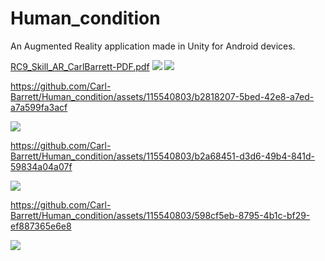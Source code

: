 # Human_condition
An Augmented Reality application made in Unity for Android devices.

[RC9_Skill_AR_CarlBarrett-PDF.pdf](https://github.com/user-attachments/files/16132780/RC9_Skill_AR_CarlBarrett-PDF.pdf)
![](https://github.com/Carl-Barrett/Human_condition/assets/115540803/09b619f2-47db-4a22-a486-c08e79b4a23f)
![](https://github.com/Carl-Barrett/Human_condition/assets/115540803/262eba34-5f1e-4140-82b8-65b35b9b4f60)

https://github.com/Carl-Barrett/Human_condition/assets/115540803/b2818207-5bed-42e8-a7ed-a7a599fa3acf

![](https://github.com/Carl-Barrett/Human_condition/assets/115540803/69e3c91d-b3e6-41ed-90d7-3592c446fb12)

https://github.com/Carl-Barrett/Human_condition/assets/115540803/b2a68451-d3d6-49b4-841d-59834a04a07f

![](https://github.com/Carl-Barrett/Human_condition/assets/115540803/33b1b868-88db-46f9-a911-5d148df7ae18)


https://github.com/Carl-Barrett/Human_condition/assets/115540803/598cf5eb-8795-4b1c-bf29-ef887365e6e8


![](https://github.com/Carl-Barrett/Human_condition/assets/115540803/4dfbdbdf-2295-4ccb-a2c2-029bc78b3b21)








